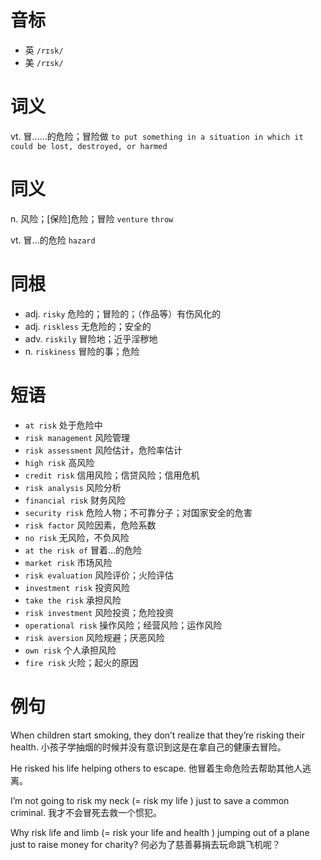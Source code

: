 # 音标

- 英 `/rɪsk/`
- 美 `/rɪsk/`

# 词义

vt. 冒……的危险；冒险做
`to put something in a situation in which it could be lost, destroyed, or harmed`

# 同义

n. 风险；[保险]危险；冒险
`venture` `throw`

vt. 冒…的危险
`hazard`

# 同根

- adj. `risky` 危险的；冒险的；（作品等）有伤风化的
- adj. `riskless` 无危险的；安全的
- adv. `riskily` 冒险地；近乎淫秽地
- n. `riskiness` 冒险的事；危险

# 短语

- `at risk` 处于危险中
- `risk management` 风险管理
- `risk assessment` 风险估计，危险率估计
- `high risk` 高风险
- `credit risk` 信用风险；信贷风险；信用危机
- `risk analysis` 风险分析
- `financial risk` 财务风险
- `security risk` 危险人物；不可靠分子；对国家安全的危害
- `risk factor` 风险因素，危险系数
- `no risk` 无风险，不负风险
- `at the risk of` 冒着…的危险
- `market risk` 市场风险
- `risk evaluation` 风险评价；火险评估
- `investment risk` 投资风险
- `take the risk` 承担风险
- `risk investment` 风险投资；危险投资
- `operational risk` 操作风险；经营风险；运作风险
- `risk aversion` 风险规避；厌恶风险
- `own risk` 个人承担风险
- `fire risk` 火险；起火的原因

# 例句

When children start smoking, they don’t realize that they’re risking their health.
小孩子学抽烟的时候并没有意识到这是在拿自己的健康去冒险。

He risked his life helping others to escape.
他冒着生命危险去帮助其他人逃离。

I’m not going to risk my neck (= risk my life ) just to save a common criminal.
我才不会冒死去救一个惯犯。

Why risk life and limb (= risk your life and health ) jumping out of a plane just to raise money for charity?
何必为了慈善募捐去玩命跳飞机呢？


